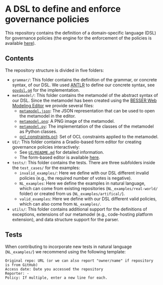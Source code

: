 # A DSL to define and enforce governance policies

This repository contains the definition of a domain-specific language (DSL) for governance policies (the engine for the enforcement of the policies is available [here](https://github.com/BESSER-PEARL/GovernanceDecisionEngine)).

## Contents

The repository structure is divided in five folders:
* `grammar/`: This folder contains the definition of the grammar, or concrete syntax, of our DSL. We used [ANTLR](https://www.antlr.org/) to define our concrete syntax, see [`govdsl.g4`](grammar/govdsl.g4) for the implementation.
* `metamodel/`: This folder contains the metamodel of the abstract syntax of our DSL. Since the metamodel has been created using the [BESSER Web Modeling Editor](https://editor.besser-pearl.org/) we provide several files:
    - [`metamodel.json`](metamodel/governance.py): The JSON representation that can be used to open the metamodel in the editor.
    - [`metamodel.png`](metamodel/metamodel.png): A PNG image of the metamodel.
    - [`metamodel.py`](metamodel/governance.py): The implementation of the classes of the metamodel as Python classes.
    - [ocl_constraints.ocl](metamodel/ocl_constraints.ocl): Set of OCL constraints applied to the metamodel.
* `UI/`: This folder contains a Gradio-based form editor for creating governance policies interactively:
    - See [`UI/README.md`](UI/README.md) for detailed information.
    - The form-based editor is available [here](https://besser-pearl.github.io/GovernanceDSL/).
* `tests/`: This folder contains the tests. There are three subfolders inside the `test_cases/` for the examples:
    - `invalid_examples/`: Here we define with our DSL different invalid policies (e.g., the required number of votes is negative).
    - `NL_examples`: Here we define the examples in natural language, which can come from existing repositories (`NL_examples/real-world/` folder) or created from us (`NL_examples/artifical/`).
    - `valid_examples`: Here we define with our DSL different valid policies, which can also come from `NL_examples/`.
* `utils/`: This folder contains additional support for the definitions of exceptions, extensions of our metamodel (e.g., code-hosting platform extension), and data structure support for the parser.

## Tests

When contributing to incorporate new tests in natural language (`NL_examples/`) we recommend using the following template:

```
Original repo: URL (or we can also report "owner/name" if repository is from GitHub)
Access date: Date you accessed the repository
Reporter: -
Policy: If multiple, enter a new line for each.
```
